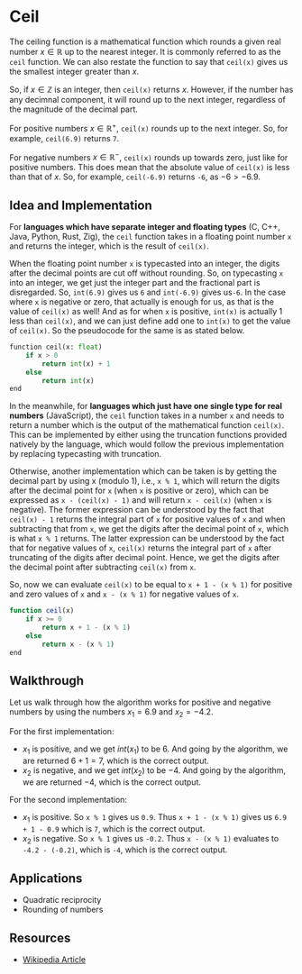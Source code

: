 # Ceil

The ceiling function is a mathematical function which rounds a given real number $x \in \mathbb{R}$ up to the nearest integer. It is commonly referred to as the `ceil` function. We can also restate the function to say that `ceil(x)` gives us the smallest integer greater than $x$.

So, if $x \in \mathbb{Z}$ is an integer, then `ceil(x)` returns $x$. However, if the number has any decimnal component, it will round up to the next integer, regardless of the magnitude of the decimal part.  

For positive numbers $x \in \mathbb{R}^{+}$, `ceil(x)` rounds up to the next integer. So, for example, `ceil(6.9)` returns `7`.  

For negative numbers $x \in \mathbb{R}^{-}$, `ceil(x)` rounds up towards zero, just like for positive numbers. This does mean that the absolute value of `ceil(x)` is less than that of $x$. So, for example, `ceil(-6.9)` returns `-6`, as $-6 > -6.9$.  

## Idea and Implementation

For **languages which have separate integer and floating types** (C, C++, Java, Python, Rust, Zig), the `ceil` function takes in a floating point number `x` and returns the integer, which is the result of `ceil(x)`.

When the floating point number `x` is typecasted into an integer, the digits after the decimal points are cut off without rounding. So, on typecasting `x` into an integer, we get just the integer part and the fractional part is disregarded. So, `int(6.9)` gives us `6` and `int(-6.9)` gives us`-6`. In the case where `x` is negative or zero, that actually is enough for us, as that is the value of `ceil(x)` as well! And as for when `x` is positive, `int(x)` is actually 1 less than `ceil(x)`, and we can just define add one to `int(x)` to get the value of `ceil(x)`. So the pseudocode for the same is as stated below.

```py
function ceil(x: float)
    if x > 0
        return int(x) + 1
    else
        return int(x)
end
```

In the meanwhile, for **languages which just have one single type for real numbers** (JavaScript), the `ceil` function takes in a number `x` and needs to return a number which is the output of the mathematical function `ceil(x)`. This can be implemented by either using the truncation functions provided natively by the language, which would follow the previous implementation by replacing typecasting with truncation.

Otherwise, another implementation which can be taken is by getting the decimal part by using x (modulo 1), i.e., `x % 1`, which will return the digits after the decimal point for `x` (when `x` is positive or zero), which can be expressed as `x - (ceil(x) - 1)` and will return `x - ceil(x)` (when `x` is negative). The former expression can be understood by the fact that `ceil(x) - 1` returns the integral part of `x` for positive values of `x` and when subtracting that from `x`, we get the digits after the decimal point of `x`, which is what `x % 1` returns. The latter expression can be understood by the fact that for negative values of `x`, `ceil(x)` returns the integral part of `x` after truncating of the digits after decimal point. Hence, we get the digits after the decimal point after subtracting `ceil(x)` from `x`.

So, now we can evaluate `ceil(x)` to be equal to `x + 1 - (x % 1)` for positive and zero values of `x` and `x - (x % 1)` for negative values of `x`.

```js
function ceil(x)
    if x >= 0
        return x + 1 - (x % 1)
    else
        return x - (x % 1)
end
```
## Walkthrough

Let us walk through how the algorithm works for positive and negative numbers by using the numbers $x_1 = 6.9$ and $x_2 = -4.2$.

For the first implementation:

* $x_1$ is positive, and we get $int(x_1)$ to be $6$. And going by the algorithm, we are returned $6 + 1 = 7$, which is the correct output.
* $x_2$ is negative, and we get $int(x_2)$ to be $-4$. And going by the algorithm, we are returned $-4$, which is the correct output.

For the second implementation:

* $x_1$ is positive. So `x % 1` gives us `0.9`. Thus `x + 1 - (x % 1)` gives us `6.9 + 1 - 0.9` which is `7`, which is the correct output.
* $x_2$ is negative. So `x % 1` gives us `-0.2`. Thus `x - (x % 1)` evaluates to `-4.2 - (-0.2)`, which is `-4`, which is the correct output.

## Applications

* Quadratic reciprocity
* Rounding of numbers

## Resources

* [Wikipedia Article](https://www.wikiwand.com/en/Ceil)